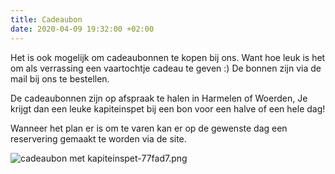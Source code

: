 ```yaml
---
title: Cadeaubon
date: 2020-04-09 19:32:00 +02:00
---
```


Het is ook mogelijk om cadeaubonnen te kopen bij ons. Want hoe leuk is het om als verrassing een vaartochtje cadeau te geven :) De bonnen zijn via de mail bij ons te bestellen.

De cadeaubonnen zijn op afspraak te halen in Harmelen of Woerden, Je krijgt dan een leuke kapiteinspet bij een bon voor een halve of een hele dag!

Wanneer het plan er is om te varen kan er op de gewenste dag een reservering gemaakt te worden via de site.

![cadeaubon met kapiteinspet-77fad7.png](/uploads/cadeaubon%20met%20kapiteinspet-77fad7.png)
